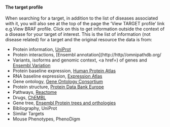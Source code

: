 #### The target profile

When searching for a target, in addition to the list of diseases associated with it, you will also see at the top of the page the ‘View TARGET profile’ link e.g.View BRAF profile. Click on this to get information outside the context of a disease for your target of interest. This is the list of information \(not disease related\) for a target and the original resource the data is from:

* Protein information, [UniProt](http://www.uniprot.org/)
* Protein interactions, [Ensembl annotation](http://http//omnipathdb.org/</a></li>                        <li>Variants, isoforms and genomic context, <a href=) of genes and [Ensembl Variation](http://www.ensembl.org/info/genome/variation/index.html)
* Protein baseline expression, [Human Protein Atlas](http://www.proteinatlas.org/)
* RNA baseline expression, [Expression Atlas](https://www.ebi.ac.uk/gxa/home)
* Gene ontology, [Gene Ontology Consortium](http://geneontology.org/)
* Protein structure, [Protein Data Bank Europe](https://www.ebi.ac.uk/pdbe/)
* Pathways, [Reactome](http://www.reactome.org/)
* Drugs, [ChEMBL](https://www.ebi.ac.uk/chembl/)
* Gene tree, [Ensembl Protein trees and orthologies](http://www.ensembl.org/info/genome/compara/homology_method.html)
* Bibliography, UniProt
* Similar Targets
* Mouse Phenotypes, PhenoDigm





